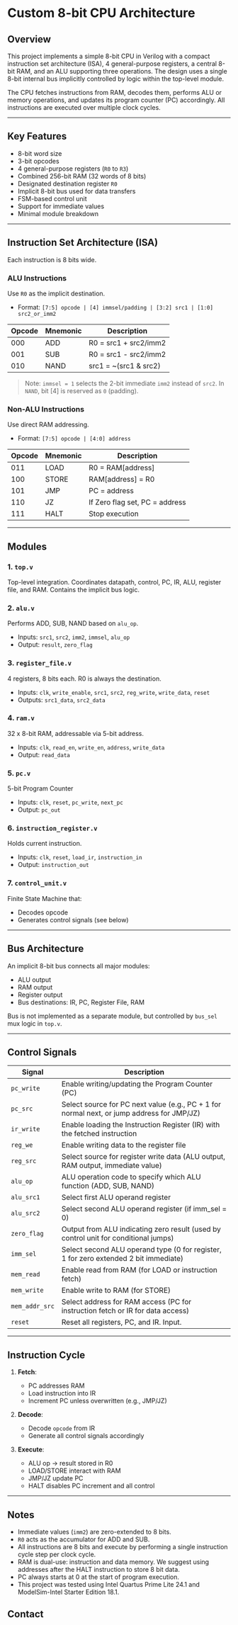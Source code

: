 # Custom 8-bit CPU Architecture

## Overview

This project implements a simple 8-bit CPU in Verilog with a compact instruction set architecture (ISA), 4 general-purpose registers, a central 8-bit RAM, and an ALU supporting three operations. The design uses a single 8-bit internal bus implicitly controlled by logic within the top-level module.

The CPU fetches instructions from RAM, decodes them, performs ALU or memory operations, and updates its program counter (PC) accordingly. All instructions are executed over multiple clock cycles.

---

## Key Features

* 8-bit word size
* 3-bit opcodes
* 4 general-purpose registers (`R0` to `R3`)
* Combined 256-bit RAM (32 words of 8 bits)
* Designated destination register `R0`
* Implicit 8-bit bus used for data transfers
* FSM-based control unit
* Support for immediate values
* Minimal module breakdown

---

## Instruction Set Architecture (ISA)

Each instruction is 8 bits wide.

### ALU Instructions

Use `R0` as the implicit destination.

* Format: `[7:5] opcode | [4] immsel/padding | [3:2] src1 | [1:0] src2_or_imm2`

| Opcode | Mnemonic | Description            |
| ------ | -------- | ---------------------- |
| 000    | ADD      | R0 = src1 + src2/imm2  |
| 001    | SUB      | R0 = src1 - src2/imm2  |
| 010    | NAND     | src1 = \~(src1 & src2) |

> Note: `immsel = 1` selects the 2-bit immediate `imm2` instead of `src2`.
> In `NAND`, bit \[4] is reserved as `0` (padding).

### Non-ALU Instructions

Use direct RAM addressing.

* Format: `[7:5] opcode | [4:0] address`

| Opcode | Mnemonic | Description                    |
| ------ | -------- | ------------------------------ |
| 011    | LOAD     | R0 = RAM\[address]             |
| 100    | STORE    | RAM\[address] = R0             |
| 101    | JMP      | PC = address                   |
| 110    | JZ       | If Zero flag set, PC = address |
| 111    | HALT     | Stop execution                 |

---

## Modules

### 1. `top.v`

Top-level integration. Coordinates datapath, control, PC, IR, ALU, register file, and RAM. Contains the implicit bus logic.

### 2. `alu.v`

Performs ADD, SUB, NAND based on `alu_op`.

* Inputs: `src1`, `src2`, `imm2`, `immsel`, `alu_op`
* Output: `result`, `zero_flag`

### 3. `register_file.v`

4 registers, 8 bits each. R0 is always the destination.

* Inputs: `clk`, `write_enable`, `src1`, `src2`, `reg_write`, `write_data`, `reset`
* Outputs: `src1_data`, `src2_data`

### 4. `ram.v`

32 x 8-bit RAM, addressable via 5-bit address.

* Inputs: `clk`, `read_en`, `write_en`, `address`, `write_data`
* Output: `read_data`

### 5. `pc.v`

5-bit Program Counter

* Inputs: `clk`, `reset`, `pc_write`, `next_pc`
* Output: `pc_out`

### 6. `instruction_register.v`

Holds current instruction.

* Inputs: `clk`, `reset`, `load_ir`, `instruction_in`
* Output: `instruction_out`

### 7. `control_unit.v`

Finite State Machine that:

* Decodes opcode
* Generates control signals (see below)

---

## Bus Architecture

An implicit 8-bit bus connects all major modules:

* ALU output
* RAM output
* Register output
* Bus destinations: IR, PC, Register File, RAM

Bus is not implemented as a separate module, but controlled by `bus_sel` mux logic in `top.v`.

---

## Control Signals

| Signal              | Description                                                                                |
| ------------------- | ------------------------------------------------------------------------------------------ |
| `pc_write`          | Enable writing/updating the Program Counter (PC)                                           |
| `pc_src`            | Select source for PC next value (e.g., PC + 1 for normal next, or jump address for JMP/JZ) |
| `ir_write`          | Enable loading the Instruction Register (IR) with the fetched instruction                  |
| `reg_we`            | Enable writing data to the register file                                                   |
| `reg_src`           | Select source for register write data (ALU output, RAM output, immediate value)            |
| `alu_op`            | ALU operation code to specify which ALU function (ADD, SUB, NAND)                          |
| `alu_src1`          | Select first ALU operand register                                                          |
| `alu_src2`          | Select second ALU operand register (if imm_sel = 0)                                        |
| `zero_flag`         | Output from ALU indicating zero result (used by control unit for conditional jumps)        |
| `imm_sel`           | Select second ALU operand type (0 for register, 1 for zero extended 2 bit immediate)       |
| `mem_read`          | Enable read from RAM (for LOAD or instruction fetch)                                       |
| `mem_write`         | Enable write to RAM (for STORE)                                                            |
| `mem_addr_src`      | Select address for RAM access (PC for instruction fetch or IR for data access)             |
| `reset`             | Reset all registers, PC, and IR. Input.                                                    |

---

## Instruction Cycle

1. **Fetch**:

   * PC addresses RAM
   * Load instruction into IR
   * Increment PC unless overwritten (e.g., JMP/JZ)

2. **Decode**:

   * Decode `opcode` from IR
   * Generate all control signals accordingly

3. **Execute**:

   * ALU op → result stored in R0
   * LOAD/STORE interact with RAM
   * JMP/JZ update PC
   * HALT disables PC increment and all control

---

## Notes

* Immediate values (`imm2`) are zero-extended to 8 bits.
* `R0` acts as the accumulator for ADD and SUB.
* All instructions are 8 bits and execute by performing a single instruction cycle step per clock cycle.
* RAM is dual-use: instruction and data memory. We suggest using addresses after the HALT instruction to store 8 bit data.
* PC always starts at 0 at the start of program execution.
* This project was tested using Intel Quartus Prime Lite 24.1 and ModelSim-Intel Starter Edition 18.1.

## Contact
